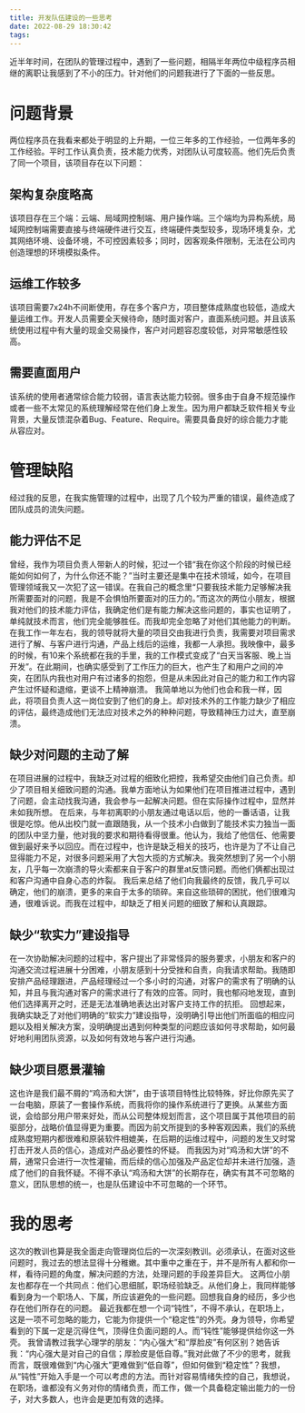 ```yaml
---
title: 开发队伍建设的一些思考
date: 2022-08-29 18:30:42
tags:
---
```


近半年时间，在团队的管理过程中，遇到了一些问题，相隔半年两位中级程序员相继的离职让我感到了不小的压力。针对他们的问题我进行了下面的一些反思。
<!-- more -->

# 问题背景
两位程序员在我看来都处于明显的上升期，一位三年多的工作经验，一位两年多的工作经验。平时工作认真负责，技术能力优秀，对团队认可度较高。他们先后负责了同一个项目，该项目存在以下问题：

## 架构复杂度略高
该项目存在三个端：云端、局域网控制端、用户操作端。三个端均为异构系统，局域网控制端需要直接与终端硬件进行交互，终端硬件类型较多，现场环境复杂，尤其网络环境、设备环境，不可控因素较多；同时，因客观条件限制，无法在公司内创造理想的环境模拟条件。

## 运维工作较多
该项目需要7x24h不间断使用，存在多个客户方，项目整体成熟度也较低，造成大量运维工作。开发人员需要全天候待命，随时面对客户，直面系统问题。并且该系统使用过程中有大量的现金交易操作，客户对问题容忍度较低，对异常敏感性较高。

## 需要直面用户
该系统的使用者通常综合能力较弱，语言表达能力较弱。很多由于自身不规范操作或者一些不太常见的系统理解经常在他们身上发生。因为用户都缺乏软件相关专业背景，大量反馈混杂着Bug、Feature、Require。需要具备良好的综合能力才能从容应对。

# 管理缺陷
经过我的反思，在我实施管理的过程中，出现了几个较为严重的错误，最终造成了团队成员的流失问题。

## 能力评估不足
曾经，我作为项目负责人带新人的时候，犯过一个错“我在你这个阶段的时候已经能如何如何了，为什么你还不能？”当时主要还是集中在技术领域，如今，在项目管理领域我又一次犯了这一错误。在我自己的概念里“只要我技术能力足够解决我所需要面对的问题，我是不会惧怕所要面对的压力的。”而这次的两位小朋友，根据我对他们的技术能力评估，我确定他们是有能力解决这些问题的，事实也证明了，单纯就技术而言，他们完全能够胜任。而我却完全忽略了对他们其他能力的判断。
在我工作一年左右，我的领导就将大量的项目交由我进行负责，我需要对项目需求进行了解、与客户进行沟通，产品上线后的运维，我都一人承担。我映像中，最多的时候，有10来个系统都在我的手里，我的工作模式变成了“白天当客服、晚上当开发”。在此期间，也确实感受到了工作压力的巨大，也产生了和用户之间的冲突，在团队内我也对用户有过诸多的抱怨，但是从未因此对自己的能力和工作内容产生过怀疑和退缩，更谈不上精神崩溃。
我简单地以为他们也会和我一样，因此，将项目负责人这一岗位安到了他们的身上。却对技术外的工作能力缺少了相应的评估，最终造成他们无法应对技术之外的种种问题，导致精神压力过大，直至崩溃。

## 缺少对问题的主动了解
在项目进展的过程中，我缺乏对过程的细致化把控，我希望交由他们自己负责。却少了项目相关细致问题的沟通。我单方面地认为如果他们在项目推进过程中，遇到了问题，会主动找我沟通，我会参与一起解决问题。但在实际操作过程中，显然并未如我所想。
在后来，与年初离职的小朋友通过电话以后，他的一番话语，让我很是吃惊。他从出校门就一直跟随我，从一个技术小白做到了能技术实力独当一面的团队中坚力量，他对我的要求和期待看得很重。他认为，我给了他信任、他需要做到最好来予以回应。而在过程中，也许是缺乏相关的技巧，也许是为了不让自己显得能力不足，对很多问题采用了大包大揽的方式解决。我突然想到了另一个小朋友，几乎每一次崩溃的导火索都来自于客户的群里at反馈问题。而他们俩都出现过和客户沟通中自身心态的炸裂。
我后来总结了他们向我最终的反馈，我几乎可以确定，他们的崩溃，更多的来自于太多的琐碎。来自这些琐碎的困扰，他们很难沟通，很难诉说。而我在过程中，却缺乏了相关问题的细致了解和认真跟踪。


## 缺少“软实力”建设指导

在一次协助解决问题的过程中，客户提出了非常怪异的服务要求，小朋友和客户的沟通交流过程进展十分困难，小朋友感到十分受挫和自责，向我请求帮助。我随即安排产品经理跟进，产品经理经过一个多小时的沟通，对客户的需求有了明确的认知，并且与我沟通对客户的需求进行了有效的应答。同时，我也郁闷地发现，直到他们选择离开之时，还是无法准确地表达出对客户支持工作的抗拒。
回想起来，我确实缺乏了对他们明确的“软实力”建设指导，没明确引导出他们所面临的相应问题以及相关解决方案，没明确提出遇到何种类型的问题应该如何寻求帮助，如何最好地利用团队资源，以及如何有效地与客户进行沟通。

## 缺少项目愿景灌输

这也许是我们最不屑的“鸡汤和大饼”，由于该项目特性比较特殊，好比你原先买了一台电脑，原装了一套操作系统，而我将你的操作系统进行了更换。从某些方面说，会给部分用户带来好处，而从公司整体规划而言，这个项目属于其他项目的前驱部分，战略价值显得更为重要。而因为前文所提到的多种客观因素，我们的系统成熟度短期内都很难和原装软件相媲美，在后期的运维过程中，问题的发生又时常打击开发人员的信心，造成对产品必要性的怀疑。
而我因为对“鸡汤和大饼”的不屑，通常只会进行一次性灌输，而后续的信心加强及产品定位却并未进行加强，造成了他们的自我怀疑。不得不承认“鸡汤和大饼”的长期存在，确实有其不可忽略的意义，团队思想的统一，也是队伍建设中不可忽略的一个环节。

# 我的思考

这次的教训也算是我全面走向管理岗位后的一次深刻教训。必须承认，在面对这些问题时，我过去的想法显得十分稚嫩。其中重中之重在于，并不是所有人都和你一样，看待问题的角度，解决问题的方法，处理问题的手段差异巨大。
这两位小朋友也都存在一个共同点：他们心思细腻，职场经验缺乏。从他们身上，我同样能够看到身为一个职场人、下属，所应该避免的一些问题。回想我自身的经历，多少也存在他们所存在的问题。
最近我都在想一个词“钝性”，不得不承认，在职场上，这是一项不可忽略的能力，它能为你提供一个“稳定性”的外壳。身为领导，你希望看到的下属一定是沉得住气，顶得住负面问题的人。而“钝性”能够提供给你这一外壳。
我曾请教过我学心理学的朋友：“内心强大”和“厚脸皮”有何区别？她告诉我：“内心强大是对自己的自信；厚脸皮是低自尊。”我对此做了不少的思考，就我而言，既很难做到“内心强大”更难做到“低自尊”，但如何做到“稳定性”？我想，从“钝性”开始入手是一个可以考虑的方法。而针对容易情绪失控的自己，我想说，在职场，谁都没有义务对你的情绪负责，而工作，做一个具备稳定输出能力的一份子，对大多数人，也许会是更加有效的选择。
